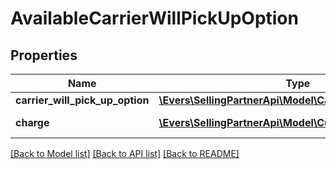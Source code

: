 # AvailableCarrierWillPickUpOption

## Properties
Name | Type | Description | Notes
------------ | ------------- | ------------- | -------------
**carrier_will_pick_up_option** | [**\Evers\SellingPartnerApi\Model\CarrierWillPickUpOption**](CarrierWillPickUpOption.md) |  | 
**charge** | [**\Evers\SellingPartnerApi\Model\CurrencyAmount**](CurrencyAmount.md) | The fee charged. | 

[[Back to Model list]](../README.md#documentation-for-models) [[Back to API list]](../README.md#documentation-for-api-endpoints) [[Back to README]](../README.md)


